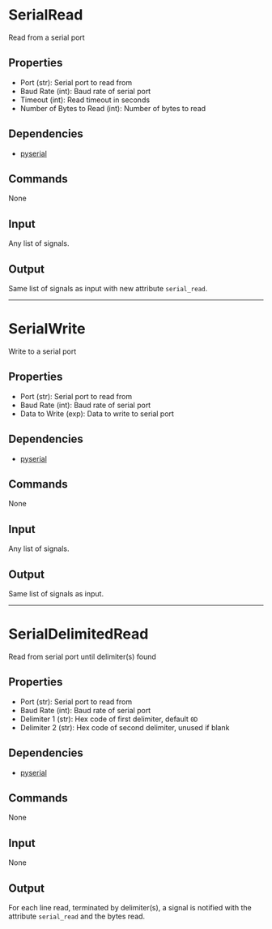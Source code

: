 SerialRead
==========

Read from a serial port

Properties
--------------

-   Port (str): Serial port to read from
-   Baud Rate (int): Baud rate of serial port
-   Timeout (int): Read timeout in seconds
-   Number of Bytes to Read (int): Number of bytes to read

Dependencies
----------------

-   [pyserial](https://pypi.python.org/pypi/pyserial)

Commands
----------------
None

Input
-------
Any list of signals.

Output
---------
Same list of signals as input with new attribute `serial_read`.

-------------------------------------------------------------------------------

SerialWrite
===========

Write to a serial port

Properties
--------------

-   Port (str): Serial port to read from
-   Baud Rate (int): Baud rate of serial port
-   Data to Write (exp): Data to write to serial port

Dependencies
----------------

-   [pyserial](https://pypi.python.org/pypi/pyserial)

Commands
----------------
None

Input
-------
Any list of signals.

Output
---------
Same list of signals as input.

-------------------------------------------------------------------------------

SerialDelimitedRead
===========

Read from serial port until delimiter(s) found

Properties
--------------

-   Port (str): Serial port to read from
-   Baud Rate (int): Baud rate of serial port
-   Delimiter 1 (str): Hex code of first delimiter, default `0D`
-   Delimiter 2 (str): Hex code of second delimiter, unused if blank

Dependencies
----------------

-   [pyserial](https://pypi.python.org/pypi/pyserial)

Commands
----------------
None

Input
-------
None

Output
---------
For each line read, terminated by delimiter(s), a signal is notified with the 
attribute `serial_read` and the bytes read.
